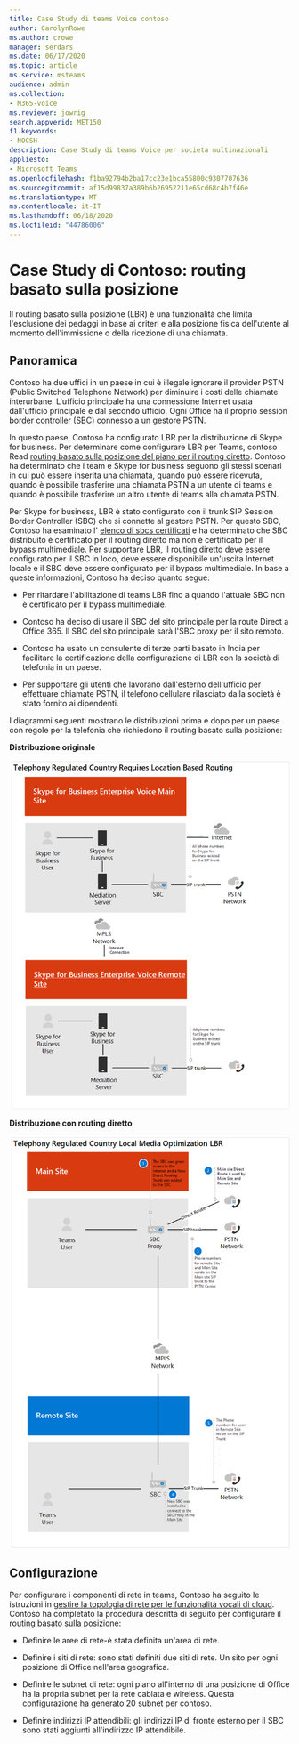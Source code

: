 ```yaml
---
title: Case Study di teams Voice contoso
author: CarolynRowe
ms.author: crowe
manager: serdars
ms.date: 06/17/2020
ms.topic: article
ms.service: msteams
audience: admin
ms.collection:
- M365-voice
ms.reviewer: jowrig
search.appverid: MET150
f1.keywords:
- NOCSH
description: Case Study di teams Voice per società multinazionali
appliesto:
- Microsoft Teams
ms.openlocfilehash: f1ba92794b2ba17cc23e1bca55800c9307707636
ms.sourcegitcommit: af15d99837a389b6b26952211e65cd68c4b7f46e
ms.translationtype: MT
ms.contentlocale: it-IT
ms.lasthandoff: 06/18/2020
ms.locfileid: "44786006"
---
```

# <a name="contoso-case-study-location-based-routing"></a>Case Study di Contoso: routing basato sulla posizione

Il routing basato sulla posizione (LBR) è una funzionalità che limita l'esclusione dei pedaggi in base ai criteri e alla posizione fisica dell'utente al momento dell'immissione o della ricezione di una chiamata.  

## <a name="overview"></a>Panoramica

Contoso ha due uffici in un paese in cui è illegale ignorare il provider PSTN (Public Switched Telephone Network) per diminuire i costi delle chiamate interurbane. L'ufficio principale ha una connessione Internet usata dall'ufficio principale e dal secondo ufficio. Ogni Office ha il proprio session border controller (SBC) connesso a un gestore PSTN.  
 
In questo paese, Contoso ha configurato LBR per la distribuzione di Skype for business. Per determinare come configurare LBR per Teams, contoso Read [routing basato sulla posizione del piano per il routing diretto](location-based-routing-plan.md). Contoso ha determinato che i team e Skype for business seguono gli stessi scenari in cui può essere inserita una chiamata, quando può essere ricevuta, quando è possibile trasferire una chiamata PSTN a un utente di teams e quando è possibile trasferire un altro utente di teams alla chiamata PSTN.  

Per Skype for business, LBR è stato configurato con il trunk SIP Session Border Controller (SBC) che si connette al gestore PSTN. Per questo SBC, Contoso ha esaminato l' [elenco di sbcs certificati](direct-routing-border-controllers.md) e ha determinato che SBC distribuito è certificato per il routing diretto ma non è certificato per il bypass multimediale. Per supportare LBR, il routing diretto deve essere configurato per il SBC in loco, deve essere disponibile un'uscita Internet locale e il SBC deve essere configurato per il bypass multimediale. In base a queste informazioni, Contoso ha deciso quanto segue:

- Per ritardare l'abilitazione di teams LBR fino a quando l'attuale SBC non è certificato per il bypass multimediale.   

- Contoso ha deciso di usare il SBC del sito principale per la route Direct a Office 365.  Il SBC del sito principale sarà l'SBC proxy per il sito remoto.  

- Contoso ha usato un consulente di terze parti basato in India per facilitare la certificazione della configurazione di LBR con la società di telefonia in un paese.  

- Per supportare gli utenti che lavorano dall'esterno dell'ufficio per effettuare chiamate PSTN, il telefono cellulare rilasciato dalla società è stato fornito ai dipendenti. 

I diagrammi seguenti mostrano le distribuzioni prima e dopo per un paese con regole per la telefonia che richiedono il routing basato sulla posizione:

**Distribuzione originale**

![Diagramma che mostra prima dello stato](media/voice-case-study-5.png)

**Distribuzione con routing diretto**

![Diagramma che mostra prima dello stato](media/voice-case-study-6.png)


## <a name="configuration"></a>Configurazione 

Per configurare i componenti di rete in teams, Contoso ha seguito le istruzioni in [gestire la topologia di rete per le funzionalità vocali di cloud](manage-your-network-topology.md). Contoso ha completato la procedura descritta di seguito per configurare il routing basato sulla posizione: 

- Definire le aree di rete-è stata definita un'area di rete. 

- Definire i siti di rete: sono stati definiti due siti di rete. Un sito per ogni posizione di Office nell'area geografica.

- Definire le subnet di rete: ogni piano all'interno di una posizione di Office ha la propria subnet per la rete cablata e wireless. Questa configurazione ha generato 20 subnet per contoso. 

- Definire indirizzi IP attendibili: gli indirizzi IP di fronte esterno per il SBC sono stati aggiunti all'indirizzo IP attendibile.  

